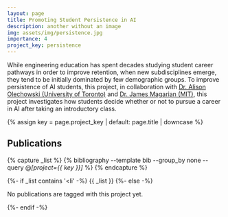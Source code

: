 ```yaml
---
layout: page
title: Promoting Student Persistence in AI
description: another without an image
img: assets/img/persistence.jpg
importance: 4
project_key: persistence
---
```


While engineering education has spent decades studying student career pathways in order to improve retention, when new subdisciplines emerge, they tend to be initially dominated by few demographic groups. To improve persistence of AI students, this project, in collaboration with [Dr. Alison Olechowski (University of Toronto)](https://readylab.mie.utoronto.ca/) and [Dr. James Magarian (MIT)](https://gel.mit.edu/faculty/jim-magarian/), this project investigates how students decide whether or not to pursue a career in AI after taking an introductory class. 


{% assign key = page.project_key | default: page.title | downcase %}

## Publications
{% capture _list %}
  {% bibliography --template bib --group_by none --query @*[project={{ key }}]* %}
{% endcapture %}

{%- if _list contains '<li' -%}
  {{ _list }}
{%- else -%}
  <p>No publications are tagged with this project yet.</p>
{%- endif -%}

